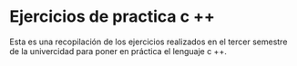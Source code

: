 # Ejercicios de practica c ++
Esta es una recopilación de los ejercicios realizados en el tercer semestre de la univercidad para poner en práctica el lenguaje c ++.
